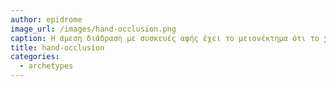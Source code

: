 ```yaml
---
author: epidrome
image_url: /images/hand-occlusion.png
caption: Η άμεση διάδραση με συσκευές αφής έχει το μειονέκτημα ότι το χέρι ή τα δάκτυλα μπορεί να καλύπτουν τον στόχο (ή το αντικείμενο) που θέλουμε να επιλέξουμε ή και να μετακινήσουμε, φαινόμενο γνωστό ως occlusion (έμφραξη), εκτός αν αυτό είναι αρκετά μεγάλο ή χρησιμοποιηθούν τεχνικές που αναιρούν το occlusion.
title: hand-occlusion
categories:
  - archetypes
---
```

